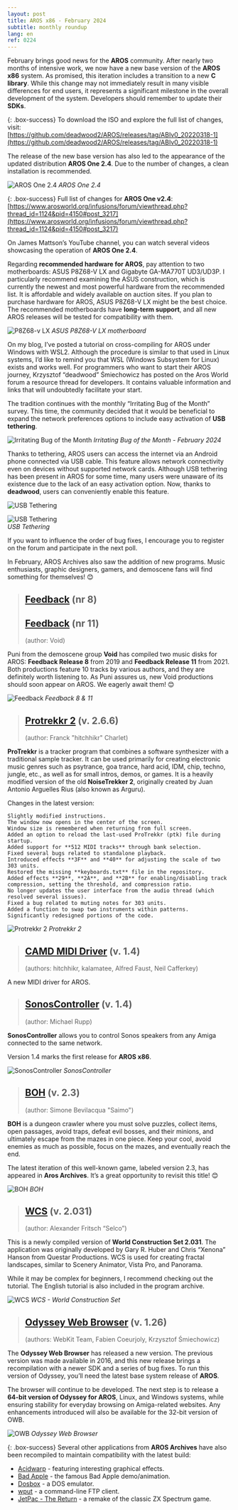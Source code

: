 ```yaml
---
layout: post
title: AROS x86 - February 2024
subtitle: monthly roundup
lang: en
ref: 0224
---
```


February brings good news for the **AROS** community. After nearly two months of intensive work, we now have a new base version of the **AROS x86** system. As promised, this iteration includes a transition to a new **C library**. While this change may not immediately result in many visible differences for end users, it represents a significant milestone in the overall development of the system. Developers should remember to update their **SDKs**.

{: .box-success}
To download the ISO and explore the full list of changes, visit:  
[https://github.com/deadwood2/AROS/releases/tag/ABIv0_20220318-1](https://github.com/deadwood2/AROS/releases/tag/ABIv0_20220318-1)

The release of the new base version has also led to the appearance of the updated distribution **AROS One 2.4**. Due to the number of changes, a clean installation is recommended.

![AROS One 2.4](/assets/img/arosone24.jpg)
*AROS One 2.4*

{: .box-success}
Full list of changes for **AROS One v2.4**:
[https://www.arosworld.org/infusions/forum/viewthread.php?thread_id=1124&pid=4150#post_3217](https://www.arosworld.org/infusions/forum/viewthread.php?thread_id=1124&pid=4150#post_3217)

On James Mattson’s YouTube channel, you can watch several videos showcasing the operation of **AROS One 2.4**.  

Regarding **recommended hardware for AROS**, pay attention to two motherboards: ASUS P8Z68-V LX and Gigabyte GA-MA770T UD3/UD3P. I particularly recommend examining the ASUS construction, which is currently the newest and most powerful hardware from the recommended list. It is affordable and widely available on auction sites. If you plan to purchase hardware for AROS, ASUS P8Z68-V LX might be the best choice. The recommended motherboards have **long-term support**, and all new AROS releases will be tested for compatibility with them.

![P8Z68-v LX](/assets/img/p8z68v-lx.jpg)
*ASUS P8Z68-V LX motherboard*

On my blog, I’ve posted a tutorial on cross-compiling for AROS under Windows with WSL2. Although the procedure is similar to that used in Linux systems, I’d like to remind you that WSL (Windows Subsystem for Linux) exists and works well. For programmers who want to start their AROS journey, Krzysztof “deadwood” Śmiechowicz has posted on the Aros World forum a resource thread for developers. It contains valuable information and links that will undoubtedly facilitate your start.

The tradition continues with the monthly “Irritating Bug of the Month” survey. This time, the community decided that it would be beneficial to expand the network preferences options to include easy activation of **USB tethering**.

![Irritating Bug of the Month](/assets/img/ibotm0224.jpg)
*Irritating Bug of the Month - February 2024*

Thanks to tethering, AROS users can access the internet via an Android phone connected via USB cable. This feature allows network connectivity even on devices without supported network cards. Although USB tethering has been present in AROS for some time, many users were unaware of its existence due to the lack of an easy activation option. Now, thanks to **deadwood**, users can conveniently enable this feature.

![USB Tethering](/assets/img/te1.png)

![USB Tethering](/assets/img/te2.png)  
*USB Tethering*

If you want to influence the order of bug fixes, I encourage you to register on the forum and participate in the next poll.

In February, AROS Archives also saw the addition of new programs. Music enthusiasts, graphic designers, gamers, and demoscene fans will find something for themselves! 😊

> ## [Feedback](http://archives.aros-exec.org/?function=showfile&file=demo/music/void-fb8-aros.i386-aros.zip) (nr 8)
> ## [Feedback](http://archives.aros-exec.org/?function=showfile&file=demo/music/void-fb11-aros.i386-aros.zip) (nr 11)
> (author: Void)

Puni from the demoscene group **Void** has compiled two music disks for AROS: **Feedback Release 8** from 2019 and **Feedback Release 11** from 2021. Both productions feature 10 tracks by various authors, and they are definitely worth listening to. As Puni assures us, new Void productions should soon appear on AROS. We eagerly await them! 😊   

![Feedback](/assets/img/feedback11.jpg)
*Feedback 8 & 11*

> ## [Protrekkr 2](http://archives.aros-exec.org/?function=showfile&file=audio/tracker/ptk_v2.6.6.i386-aros.zip) (v. 2.6.6)
> (author: Franck "hitchhikr" Charlet)

**ProTrekkr** is a tracker program that combines a software synthesizer with a traditional sample tracker. It can be used primarily for creating electronic music genres such as psytrance, goa trance, hard acid, IDM, chip, techno, jungle, etc., as well as for small intros, demos, or games. It is a heavily modified version of the old **NoiseTrekker 2**, originally created by Juan Antonio Arguelles Rius (also known as Arguru).

Changes in the latest version:

    Slightly modified instructions.
    The window now opens in the center of the screen.
    Window size is remembered when returning from full screen.
    Added an option to reload the last-used ProTrekkr (ptk) file during startup.
    Added support for **512 MIDI tracks** through bank selection.
    Fixed several bugs related to standalone playback.
    Introduced effects **3F** and **40** for adjusting the scale of two 303 units.
    Restored the missing **keyboards.txt** file in the repository.
    Added effects **29**, **2A**, and **2B** for enabling/disabling track compression, setting the threshold, and compression ratio.
    No longer updates the user interface from the audio thread (which resolved several issues).
    Fixed a bug related to muting notes for 303 units.
    Added a function to swap two instruments within patterns.
    Significantly redesigned portions of the code.


![Protrekkr 2](/assets/img/ptk266.png)
*Protrekkr 2*

> ## [CAMD MIDI Driver](http://archives.aros-exec.org/?function=showfile&file=driver/audio/usbmidi.i386-aros.lha) (v. 1.4)
> (authors: hitchhikr, kalamatee, Alfred Faust, Neil Cafferkey)

A new MIDI driver for AROS.

> ## [SonosController](http://archives.aros-exec.org/?function=showfile&file=audio/misc/sonoscontroller.lha) (v. 1.4)
> (author: Michael Rupp)

**SonosController** allows you to control Sonos speakers from any Amiga connected to the same network.

Version 1.4 marks the first release for **AROS x86**.

![SonosController](/assets/img/sonos.png)
*SonosController*


> ## [BOH](http://archives.aros-exec.org/?function=showfile&file=game/action/boh.i386-aros.lha) (v. 2.3)
> (author: Simone Bevilacqua "Saimo")

**BOH** is a dungeon crawler where you must solve puzzles, collect items, open passages, avoid traps, defeat evil bosses, and their minions, and ultimately escape from the mazes in one piece. Keep your cool, avoid enemies as much as possible, focus on the mazes, and eventually reach the end.

The latest iteration of this well-known game, labeled version 2.3, has appeared in **Aros Archives**. It’s a great opportunity to revisit this title! 😊

![BOH](/assets/img/boh.jpg)
*BOH*

> ## [WCS](http://archives.aros-exec.org/?function=showfile&file=graphics/raytrace/wcs.multi-aros.lha) (v. 2.031)
> (author: Alexander Fritsch “Selco”)

This is a newly compiled version of **World Construction Set 2.031**. The application was originally developed by Gary R. Huber and Chris “Xenona” Hanson from Questar Productions. WCS is used for creating fractal landscapes, similar to Scenery Animator, Vista Pro, and Panorama.

While it may be complex for beginners, I recommend checking out the tutorial. The English tutorial is also included in the program archive.

![WCS](/assets/img/wcs.jpg)
*WCS - World Construction Set*

> ## [Odyssey Web Browser](http://archives.aros-exec.org/?function=showfile&file=network/browser/owb-1.26.i386-aros.zip) (v. 1.26)
> (authors: WebKit Team, Fabien Coeurjoly, Krzysztof Śmiechowicz)

The **Odyssey Web Browser** has released a new version. The previous version was made available in 2016, and this new release brings a recompilation with a newer SDK and a series of bug fixes. To run this version of Odyssey, you’ll need the latest base system release of **AROS**.

The browser will continue to be developed. The next step is to release a **64-bit version of Odyssey for AROS**, Linux, and Windows systems, while ensuring stability for everyday browsing on Amiga-related websites. Any enhancements introduced will also be available for the 32-bit version of OWB.

![OWB](/assets/img/owb126.jpg)
*Odyssey Web Browser*

{: .box-success}
Several other applications from **AROS Archives** have also been recompiled to maintain compatibility with the latest build:
- [Acidwarp](http://archives.aros-exec.org/?function=showfile&file=demo/misc/acidwarp.i386-aros.zip) - featuring interesting graphical effects.  
- [Bad Apple](http://archives.aros-exec.org/?function=showfile&file=demo/misc/badapple.i386-aros.zip) - the famous Bad Apple demo/animation.  
- [Dosbox](http://archives.aros-exec.org/?function=showfile&file=emulation/computer/dosbox.i386-aros.zip) - a DOS emulator.  
- [wput](http://archives.aros-exec.org/?function=showfile&file=network/ftp/wput-0.3.4c.i386-aros.zip) - a command-line FTP client.  
- [JetPac - The Return](http://archives.aros-exec.org/?function=showfile&file=game/action/jetpac.i386-aros.zip) - a remake of the classic ZX Spectrum game.  
